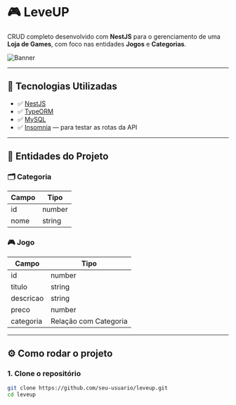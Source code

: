 # 🎮 LeveUP

CRUD completo desenvolvido com **NestJS** para o gerenciamento de uma **Loja de Games**, com foco nas entidades **Jogos** e **Categorias**.

![Banner](https://github.com/user-attachments/assets/1513d4d8-ed44-4a81-9a85-d823d4a665db)

---

## 🚀 Tecnologias Utilizadas

- ✅ [NestJS](https://nestjs.com/)
- ✅ [TypeORM](https://typeorm.io/)
- ✅ [MySQL](https://www.mysql.com/)
- ✅ [Insomnia](https://insomnia.rest/) — para testar as rotas da API

---

## 🧱 Entidades do Projeto

### 🗂️ Categoria
| Campo | Tipo   |
|-------|--------|
| id    | number |
| nome  | string |

### 🎮 Jogo
| Campo     | Tipo   |
|-----------|--------|
| id        | number |
| titulo    | string |
| descricao | string |
| preco     | number |
| categoria | Relação com Categoria |

---

## ⚙️ Como rodar o projeto

### 1. Clone o repositório

```bash
git clone https://github.com/seu-usuario/leveup.git
cd leveup
